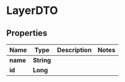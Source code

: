 

# LayerDTO


## Properties

Name | Type | Description | Notes
------------ | ------------- | ------------- | -------------
**name** | **String** |  | 
**id** | **Long** |  | 



